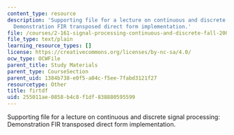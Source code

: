 ```yaml
---
content_type: resource
description: 'Supporting file for a lecture on continuous and discrete signal processing:
  Demonstration FIR transposed direct form implementation.'
file: /courses/2-161-signal-processing-continuous-and-discrete-fall-2008/255011ae0858b4c8f1df838880595599_firtdf.m
file_type: text/plain
learning_resource_types: []
license: https://creativecommons.org/licenses/by-nc-sa/4.0/
ocw_type: OCWFile
parent_title: Study Materials
parent_type: CourseSection
parent_uid: 1384b738-e0f5-a04c-f5ee-7fabd3121f27
resourcetype: Other
title: firtdf
uid: 255011ae-0858-b4c8-f1df-838880595599
---
```

Supporting file for a lecture on continuous and discrete signal processing: Demonstration FIR transposed direct form implementation.